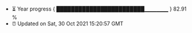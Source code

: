 - ⏳ Year progress { ████████████████████████▁▁▁▁▁▁ } 82.91 %
- ⏰ Updated on Sat, 30 Oct 2021 15:20:57 GMT

